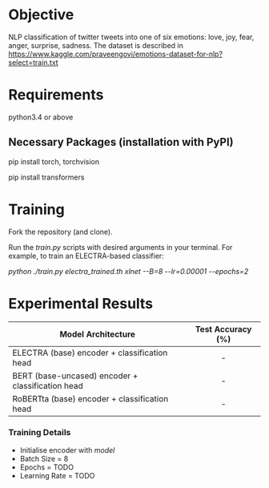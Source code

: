 # Objective

NLP classification of twitter tweets into one of six emotions: love, joy, fear, anger, surprise, sadness.
The dataset is described in https://www.kaggle.com/praveengovi/emotions-dataset-for-nlp?select=train.txt


# Requirements

python3.4 or above

## Necessary Packages (installation with PyPI)

pip install torch, torchvision

pip install transformers


# Training

Fork the repository (and clone).

Run the _train.py_ scripts with desired arguments in your terminal. For example, to train an ELECTRA-based classifier:

_python ./train.py electra_trained.th xlnet --B=8 --lr=0.00001 --epochs=2_

# Experimental Results

| Model Architecture | Test Accuracy (%) |
| ----------------- | :-----------------: |
ELECTRA (base) encoder + classification head | - |
BERT (base-uncased) encoder + classification head | - |
RoBERTta (base) encoder + classification head | - |

### Training Details

- Initialise encoder with _model_
- Batch Size = 8
- Epochs = TODO
- Learning Rate = TODO
